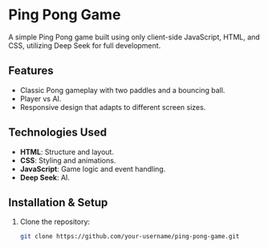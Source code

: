 # Ping Pong Game

A simple Ping Pong game built using only client-side JavaScript, HTML, and CSS, utilizing Deep Seek for full development.

## Features

- Classic Pong gameplay with two paddles and a bouncing ball.
- Player vs AI.
- Responsive design that adapts to different screen sizes.

## Technologies Used

- **HTML**: Structure and layout.
- **CSS**: Styling and animations.
- **JavaScript**: Game logic and event handling.
- **Deep Seek**: AI.

## Installation & Setup

1. Clone the repository:
   ```sh
   git clone https://github.com/your-username/ping-pong-game.git
   ```
